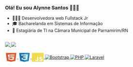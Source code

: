 ### Olá! Eu sou Alynne Santos 👩🏻‍🦰

<ul>
  <li>👩🏻‍💻 Desenvolvedora web Fullstack Jr</li>
  <li>🎓 Bacharelanda em Sistemas de Informação</li>
  <li>💼 Estagiária de TI na Câmara Municipal de Parnamirim/RN</li>
</ul>

##

<div>
  <a href="https://github.com/alynnesantos">
  <img height="180em" src="https://github-readme-stats.vercel.app/api?username=alynnesantos&show_icons=true&theme=dark"/>
  <img height="180em" src="https://github-readme-stats.vercel.app/api/top-langs/?username=alynnesantos&layout=compact&langs_count=16&theme=dark"/>
</div>

<div style="display: inline_block"><br>
  <img align="center" alt="HTML" height="30" width="40" src="https://raw.githubusercontent.com/devicons/devicon/master/icons/html5/html5-original.svg">
  <img align="center" alt="CSS" height="30" width="40" src="https://raw.githubusercontent.com/devicons/devicon/master/icons/css3/css3-original.svg">
  <img align="center" alt="Js" height="30" width="40" src="https://raw.githubusercontent.com/devicons/devicon/master/icons/javascript/javascript-plain.svg">
  <img align="center" alt="Bootstrap" height="30" width="40" src="https://cdn.jsdelivr.net/gh/devicons/devicon@latest/icons/bootstrap/bootstrap-original.svg">
  <img align="center" alt="PHP" height="30" width="40" src="https://cdn.jsdelivr.net/gh/devicons/devicon@latest/icons/php/php-original.svg">
  <img align="center" alt="Laravel" height="30" width="40" src="https://cdn.jsdelivr.net/gh/devicons/devicon@latest/icons/laravel/laravel-original.svg">
</div>
  
